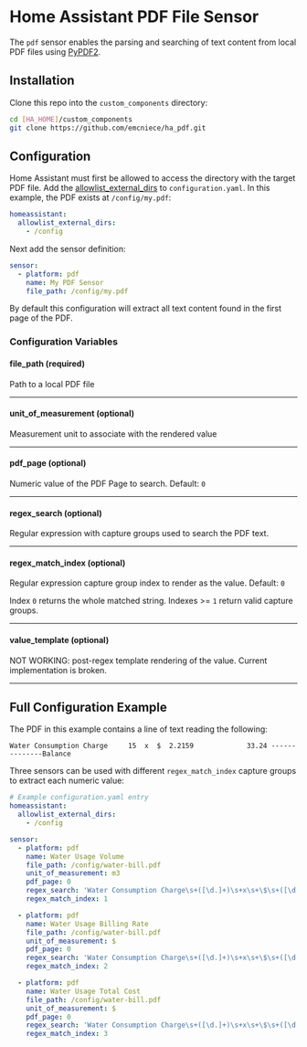 # Home Assistant PDF File Sensor

The `pdf` sensor enables the parsing and searching of text content from local PDF files using [PyPDF2](https://pypi.org/project/PyPDF2/).


## Installation

Clone this repo into the `custom_components` directory:

```sh
cd [HA_HOME]/custom_components
git clone https://github.com/emcniece/ha_pdf.git
```

## Configuration

Home Assistant must first be allowed to access the directory with the target PDF file. Add the [allowlist_external_dirs](https://www.home-assistant.io/docs/configuration/basic/#allowlist_external_dirs) to `configuration.yaml`. In this example, the PDF exists at `/config/my.pdf`:

```yaml
homeassistant:
  allowlist_external_dirs:
    - /config
```

Next add the sensor definition:

```yaml
sensor:
  - platform: pdf
    name: My PDF Sensor
    file_path: /config/my.pdf
```

By default this configuration will extract all text content found in the first page of the PDF.

### Configuration Variables

#### file_path (required)

Path to a local PDF file

<hr />

#### unit_of_measurement (optional)

Measurement unit to associate with the rendered value

<hr />

#### pdf_page (optional)

Numeric value of the PDF Page to search. Default: `0`

<hr />

#### regex_search (optional)

Regular expression with capture groups used to search the PDF text.

<hr />

#### regex_match_index (optional)

Regular expression capture group index to render as the value. Default: `0`

Index `0` returns the whole matched string. Indexes >= `1` return valid capture groups.

<hr />

#### value_template (optional)

NOT WORKING: post-regex template rendering of the value. Current implementation is broken.

<hr />

## Full Configuration Example

The PDF in this example contains a line of text reading the following:

```
Water Consumption Charge     15  x  $  2.2159             33.24 --------------Balance
```

Three sensors can be used with different `regex_match_index` capture groups to extract each numeric value:

```yaml
# Example configuration.yaml entry
homeassistant:
  allowlist_external_dirs:
    - /config

sensor:
  - platform: pdf
    name: Water Usage Volume
    file_path: /config/water-bill.pdf
    unit_of_measurement: m3
    pdf_page: 0
    regex_search: 'Water Consumption Charge\s+([\d.]+)\s+x\s+\$\s+([\d.]+)\s+([\d.]+)\s-+'
    regex_match_index: 1

  - platform: pdf
    name: Water Usage Billing Rate
    file_path: /config/water-bill.pdf
    unit_of_measurement: $
    pdf_page: 0
    regex_search: 'Water Consumption Charge\s+([\d.]+)\s+x\s+\$\s+([\d.]+)\s+([\d.]+)\s-+'
    regex_match_index: 2

  - platform: pdf
    name: Water Usage Total Cost
    file_path: /config/water-bill.pdf
    unit_of_measurement: $
    pdf_page: 0
    regex_search: 'Water Consumption Charge\s+([\d.]+)\s+x\s+\$\s+([\d.]+)\s+([\d.]+)\s-+'
    regex_match_index: 3
```
